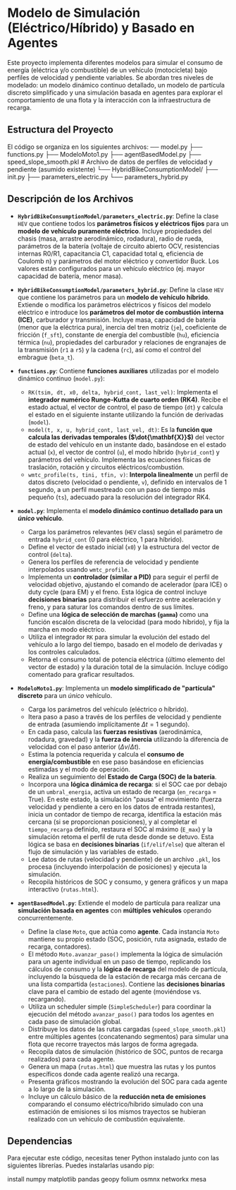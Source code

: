 # Modelo de Simulación (Eléctrico/Híbrido) y Basado en Agentes

Este proyecto implementa diferentes modelos para simular el consumo de energía (eléctrica y/o combustible) de un vehículo (motocicleta) bajo perfiles de velocidad y pendiente variables. Se abordan tres niveles de modelado: un modelo dinámico continuo detallado, un modelo de partícula discreto simplificado y una simulación basada en agentes para explorar el comportamiento de una flota y la interacción con la infraestructura de recarga.

## Estructura del Proyecto

El código se organiza en los siguientes archivos:
── model.py
├── functions.py
├── ModeloMoto1.py
├── agentBasedModel.py
├── speed_slope_smooth.pkl # Archivo de datos de perfiles de velocidad y pendiente (asumido existente)
└── HybridBikeConsumptionModel/
├── init.py 
├── parameters_electric.py
└── parameters_hybrid.py


## Descripción de los Archivos

*   **`HybridBikeConsumptionModel/parameters_electric.py`**:
    Define la clase `HEV` que contiene todos los **parámetros físicos y eléctricos fijos** para un **modelo de vehículo puramente eléctrico**. Incluye propiedades del chasis (masa, arrastre aerodinámico, rodadura), radio de rueda, parámetros de la batería (voltaje de circuito abierto OCV, resistencias internas R0/R1, capacitancia C1, capacidad total q, eficiencia de Coulomb n) y parámetros del motor eléctrico y convertidor Buck. Los valores están configurados para un vehículo eléctrico (ej. mayor capacidad de batería, menor masa).

*   **`HybridBikeConsumptionModel/parameters_hybrid.py`**:
    Define la clase `HEV` que contiene los parámetros para un **modelo de vehículo híbrido**. Extiende o modifica los parámetros eléctricos y físicos del modelo eléctrico e introduce los **parámetros del motor de combustión interna (ICE)**, carburador y transmisión. Incluye masa, capacidad de batería (menor que la eléctrica pura), inercia del tren motriz (`je`), coeficiente de fricción (`f_sft`), constante de energía del combustible (`hu`), eficiencia térmica (`nu`), propiedades del carburador y relaciones de engranajes de la transmisión (`r1` a `r5`) y la cadena (`rc`), así como el control del embrague (`beta_t`).

*   **`functions.py`**:
    Contiene **funciones auxiliares** utilizadas por el modelo dinámico continuo (`model.py`):
    *   `RK(tsim, dt, x0, delta, hybrid_cont, last_vel)`: Implementa el **integrador numérico Runge-Kutta de cuarto orden (RK4)**. Recibe el estado actual, el vector de control, el paso de tiempo (`dt`) y calcula el estado en el siguiente instante utilizando la función de derivadas (`model`).
    *   `model(t, x, u, hybrid_cont, last_vel, dt)`: Es la **función que calcula las derivadas temporales ($\dot{\mathbf{X}}$)** del vector de estado del vehículo en un instante dado, basándose en el estado actual (`x`), el vector de control (`u`), el modo híbrido (`hybrid_cont`) y parámetros del vehículo. Implementa las ecuaciones físicas de traslación, rotación y circuitos eléctricos/combustión.
    *   `wmtc_profile(ts, tini, tfin, v)`: **Interpola linealmente** un perfil de datos discreto (velocidad o pendiente, `v`), definido en intervalos de 1 segundo, a un perfil muestreado con un paso de tiempo más pequeño (`ts`), adecuado para la resolución del integrador RK4.

*   **`model.py`**:
    Implementa el **modelo dinámico continuo detallado para un *único* vehículo**.
    *   Carga los parámetros relevantes (`HEV` class) según el parámetro de entrada `hybrid_cont` (0 para eléctrico, 1 para híbrido).
    *   Define el vector de estado inicial (`x0`) y la estructura del vector de control (`delta`).
    *   Genera los perfiles de referencia de velocidad y pendiente interpolados usando `wmtc_profile`.
    *   Implementa un **controlador (similar a PID)** para seguir el perfil de velocidad objetivo, ajustando el comando de acelerador (para ICE) o duty cycle (para EM) y el freno. Esta lógica de control incluye **decisiones binarias** para distribuir el esfuerzo entre aceleración y freno, y para saturar los comandos dentro de sus límites.
    *   Define una **lógica de selección de marchas (`gamma`)** como una función escalón discreta de la velocidad (para modo híbrido), y fija la marcha en modo eléctrico.
    *   Utiliza el integrador `RK` para simular la evolución del estado del vehículo a lo largo del tiempo, basado en el modelo de derivadas y los controles calculados.
    *   Retorna el consumo total de potencia eléctrica (último elemento del vector de estado) y la duración total de la simulación. Incluye código comentado para graficar resultados.

*   **`ModeloMoto1.py`**:
    Implementa un **modelo simplificado de "partícula" discreto** para un *único* vehículo.
    *   Carga los parámetros del vehículo (eléctrico o híbrido).
    *   Itera paso a paso a través de los perfiles de velocidad y pendiente de entrada (asumiendo implícitamente $\Delta t = 1$ segundo).
    *   En cada paso, calcula las **fuerzas resistivas** (aerodinámica, rodadura, gravedad) y la **fuerza de inercia** utilizando la diferencia de velocidad con el paso anterior ($\Delta v / \Delta t$).
    *   Estima la potencia requerida y calcula el **consumo de energía/combustible** en ese paso basándose en eficiencias estimadas y el modo de operación.
    *   Realiza un seguimiento del **Estado de Carga (SOC) de la batería**.
    *   Incorpora una **lógica dinámica de recarga**: si el SOC cae por debajo de un `umbral_energia`, activa un estado de recarga (`en_recarga` = True). En este estado, la simulación "pausa" el movimiento (fuerza velocidad y pendiente a cero en los datos de entrada restantes), inicia un contador de tiempo de recarga, identifica la estación más cercana (si se proporcionan posiciones), y al completar el `tiempo_recarga` definido, restaura el SOC al máximo (`E_max`) y la simulación retoma el perfil de ruta desde donde se detuvo. Esta lógica se basa en **decisiones binarias** (`if/elif/else`) que alteran el flujo de simulación y las variables de estado.
    *   Lee datos de rutas (velocidad y pendiente) de un archivo `.pkl`, los procesa (incluyendo interpolación de posiciones) y ejecuta la simulación.
    *   Recopila históricos de SOC y consumo, y genera gráficos y un mapa interactivo (`rutas.html`).

*   **`agentBasedModel.py`**:
    Extiende el modelo de partícula para realizar una **simulación basada en agentes** con **múltiples vehículos** operando concurrentemente.
    *   Define la clase `Moto`, que actúa como **agente**. Cada instancia `Moto` mantiene su propio estado (SOC, posición, ruta asignada, estado de recarga, contadores).
    *   El método `Moto.avanzar_paso()` implementa la lógica de simulación para un agente individual en un paso de tiempo, replicando los cálculos de consumo y la **lógica de recarga** del modelo de partícula, incluyendo la búsqueda de la estación de recarga más cercana de una lista compartida (`estaciones`). Contiene las **decisiones binarias** clave para el cambio de estado del agente (moviéndose vs. recargando).
    *   Utiliza un scheduler simple (`SimpleScheduler`) para coordinar la ejecución del método `avanzar_paso()` para todos los agentes en cada paso de simulación global.
    *   Distribuye los datos de las rutas cargadas (`speed_slope_smooth.pkl`) entre múltiples agentes (concatenando segmentos) para simular una flota que recorre trayectos más largos de forma agregada.
    *   Recopila datos de simulación (histórico de SOC, puntos de recarga realizados) para cada agente.
    *   Genera un mapa (`rutas.html`) que muestra las rutas y los puntos específicos donde cada agente realizó una recarga.
    *   Presenta gráficos mostrando la evolución del SOC para cada agente a lo largo de la simulación.
    *   Incluye un cálculo básico de la **reducción neta de emisiones** comparando el consumo eléctrico/híbrido simulado con una estimación de emisiones si los mismos trayectos se hubieran realizado con un vehículo de combustión equivalente.

## Dependencias

Para ejecutar este código, necesitas tener Python instalado junto con las siguientes librerías. Puedes instalarlas usando pip:

install numpy matplotlib pandas geopy folium osmnx networkx mesa